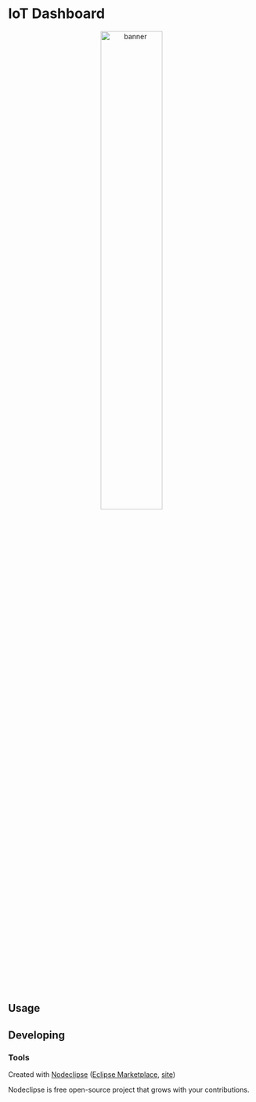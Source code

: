 
# IoT Dashboard
<center>
<a href="#"><img src="https://raw.githubusercontent.com/tortechnocom/iot-dashboard/master/public/img/IoTDashboard.png" alt="banner" width="50%" style="max-width:50%;"></a>
</center>



## Usage



## Developing



### Tools

Created with [Nodeclipse](https://github.com/Nodeclipse/nodeclipse-1)
 ([Eclipse Marketplace](http://marketplace.eclipse.org/content/nodeclipse), [site](http://www.nodeclipse.org))

Nodeclipse is free open-source project that grows with your contributions.
